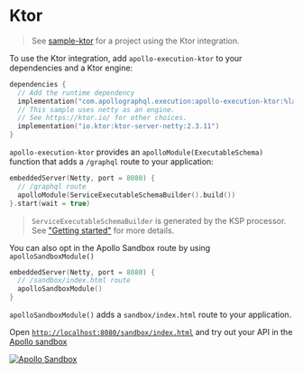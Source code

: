 # Ktor


> See [sample-ktor](https://github.com/apollographql/apollo-kotlin-execution/tree/main/sample-ktor) for a project using the Ktor integration. 

To use the Ktor integration, add `apollo-execution-ktor` to your dependencies and a Ktor engine:

```kotlin
dependencies {
  // Add the runtime dependency
  implementation("com.apollographql.execution:apollo-execution-ktor:%latest_version%")
  // This sample uses netty as an engine.
  // See https://ktor.io/ for other choices.
  implementation("io.ktor:ktor-server-netty:2.3.11")
}
```

`apollo-execution-ktor` provides an `apolloModule(ExecutableSchema)` function that adds a `/graphql` route to your application:

```kotlin
embeddedServer(Netty, port = 8080) {
  // /graphql route
  apolloModule(ServiceExecutableSchemaBuilder().build())
}.start(wait = true)
```

> `ServiceExecutableSchemaBuilder` is generated by the KSP processor. See ["Getting started"](getting-started.md) for more details.

You can also opt in the Apollo Sandbox route by using `apolloSandboxModule()`

```kotlin
embeddedServer(Netty, port = 8080) {
  // /sandbox/index.html route
  apolloSandboxModule()
}
```

`apolloSandboxModule()` adds a `sandbox/index.html` route to your application.

Open [`http://localhost:8080/sandbox/index.html`](http://localhost:8080/sandbox/index.html) and try out your API in the [Apollo sandbox](https://www.apollographql.com/docs/graphos/explorer/sandbox/)

[![Apollo Sandbox](sandbox.png)](http://localhost:8080/sandbox/index.html)